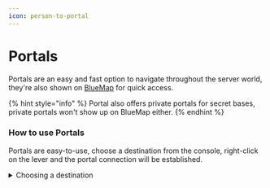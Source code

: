 ```yaml
---
icon: person-to-portal
---
```


# Portals

Portals are an easy and fast option to navigate throughout the server world, they're also shown on [BlueMap](https://map.ghentianserver.net/) for quick access.

{% hint style="info" %}
Portal also offers private portals for secret bases, private portals won't show up on BlueMap either.
{% endhint %}

### How to use Portals

Portals are easy-to-use, choose a destination from the console, right-click on the lever and the portal connection will be established.

<details>

<summary>Choosing a destination</summary>

The console shows all available public portals to choose from, right-click on the console to open the popup and navigate to **targets**

<img src="../../.gitbook/assets/Portals - Choosing a destination.gif" alt="" data-size="original">

</details>
